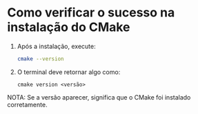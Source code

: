 # Como verificar o sucesso na instalação do CMake

1. Após a instalação, execute:

   ```bash
   cmake --version
   ```

2. O terminal deve retornar algo como:

   ```
   cmake version <versão>
   ```

NOTA: Se a versão aparecer, significa que o CMake foi instalado corretamente.

